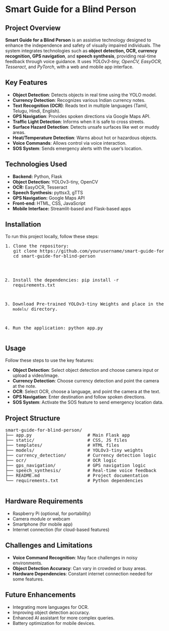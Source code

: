 
<body>
    <div class="container">
        <h1>Smart Guide for a Blind Person</h1>
        
  <div class="section">
            <h2>Project Overview</h2>
            <p>
                <strong>Smart Guide for a Blind Person</strong> is an assistive technology designed to enhance the independence and safety of visually impaired individuals. The system integrates technologies such as <strong>object detection, OCR, currency recognition, GPS navigation</strong>, and <strong>speech synthesis</strong>, providing real-time feedback through voice guidance. It uses <em>YOLOv3-tiny, OpenCV, EasyOCR, Tesseract</em>, and <em>PyTorch</em>, with a web and mobile app interface.
            </p>
        </div>

   <div class="section">
            <h2>Key Features</h2>
            <ul>
                <li><strong>Object Detection</strong>: Detects objects in real time using the YOLO model.</li>
                <li><strong>Currency Detection</strong>: Recognizes various Indian currency notes.</li>
                <li><strong>Text Recognition (OCR)</strong>: Reads text in multiple languages (Tamil, Telugu, Hindi, English).</li>
                <li><strong>GPS Navigation</strong>: Provides spoken directions via Google Maps API.</li>
                <li><strong>Traffic Light Detection</strong>: Informs when it is safe to cross streets.</li>
                <li><strong>Surface Hazard Detection</strong>: Detects unsafe surfaces like wet or muddy areas.</li>
                <li><strong>Heat/Temperature Detection</strong>: Warns about hot or hazardous objects.</li>
                <li><strong>Voice Commands</strong>: Allows control via voice interaction.</li>
                <li><strong>SOS System</strong>: Sends emergency alerts with the user’s location.</li>
            </ul>
        </div>

   <div class="section">
            <h2>Technologies Used</h2>
            <ul>
                <li><strong>Backend:</strong> Python, Flask</li>
                <li><strong>Object Detection:</strong> YOLOv3-tiny, OpenCV</li>
                <li><strong>OCR:</strong> EasyOCR, Tesseract</li>
                <li><strong>Speech Synthesis:</strong> pyttsx3, gTTS</li>
                <li><strong>GPS Navigation:</strong> Google Maps API</li>
                <li><strong>Front-end:</strong> HTML, CSS, JavaScript</li>
                <li><strong>Mobile Interface:</strong> Streamlit-based and Flask-based apps</li>
            </ul>
        </div>

   <div class="section">
            <h2>Installation</h2>
            <p>To run this project locally, follow these steps:</p>
            <pre>
1. Clone the repository:
   git clone https://github.com/yourusername/smart-guide-for-blind-person.git
   cd smart-guide-for-blind-person

2. Install the dependencies:
   pip install -r requirements.txt

3. Download Pre-trained YOLOv3-tiny Weights and place in the `models/` directory.

4. Run the application:
   python app.py
            </pre>
        </div>

  <div class="section">
            <h2>Usage</h2>
            <p>Follow these steps to use the key features:</p>
            <ul>
                <li><strong>Object Detection</strong>: Select object detection and choose camera input or upload a video/image.</li>
                <li><strong>Currency Detection</strong>: Choose currency detection and point the camera at the note.</li>
                <li><strong>OCR</strong>: Select OCR, choose a language, and point the camera at the text.</li>
                <li><strong>GPS Navigation</strong>: Enter destination and follow spoken directions.</li>
                <li><strong>SOS System</strong>: Activate the SOS feature to send emergency location data.</li>
            </ul>
        </div>

   <div class="section">
            <h2>Project Structure</h2>
            <pre>
smart-guide-for-blind-person/
├── app.py                     # Main Flask app
├── static/                    # CSS, JS files
├── templates/                 # HTML files
├── models/                    # YOLOv3-tiny weights
├── currency_detection/        # Currency detection logic
├── ocr/                       # OCR logic
├── gps_navigation/            # GPS navigation logic
├── speech_synthesis/          # Real-time voice feedback
├── README.md                  # Project documentation
└── requirements.txt           # Python dependencies
            </pre>
        </div>

  <div class="section">
            <h2>Hardware Requirements</h2>
            <ul>
                <li>Raspberry Pi (optional, for portability)</li>
                <li>Camera module or webcam</li>
                <li>Smartphone (for mobile app)</li>
                <li>Internet connection (for cloud-based features)</li>
            </ul>
        </div>

  <div class="section">
            <h2>Challenges and Limitations</h2>
            <ul>
                <li><strong>Voice Command Recognition</strong>: May face challenges in noisy environments.</li>
                <li><strong>Object Detection Accuracy</strong>: Can vary in crowded or busy areas.</li>
                <li><strong>Hardware Dependencies</strong>: Constant internet connection needed for some features.</li>
            </ul>
        </div>

   <div class="section">
            <h2>Future Enhancements</h2>
            <ul>
                <li>Integrating more languages for OCR.</li>
                <li>Improving object detection accuracy.</li>
                <li>Enhanced AI assistant for more complex queries.</li>
                <li>Battery optimization for mobile devices.</li>
            </ul>
        </div>



